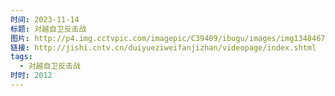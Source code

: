 ```yaml
---
时间: 2023-11-14
标题: 对越自卫反击战
图片: http://p4.img.cctvpic.com/imagepic/C39409/ibugu/images/img1348467582333154.jpg
链接: http://jishi.cntv.cn/duiyueziweifanjizhan/videopage/index.shtml
tags:
  - 对越自卫反击战
时时: 2012
---
```





